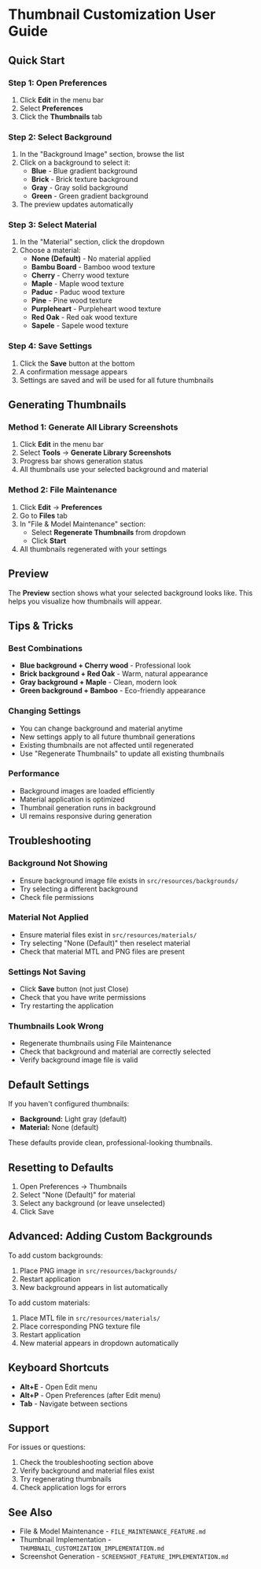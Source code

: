 # Thumbnail Customization User Guide

## Quick Start

### Step 1: Open Preferences
1. Click **Edit** in the menu bar
2. Select **Preferences**
3. Click the **Thumbnails** tab

### Step 2: Select Background
1. In the "Background Image" section, browse the list
2. Click on a background to select it:
   - **Blue** - Blue gradient background
   - **Brick** - Brick texture background
   - **Gray** - Gray solid background
   - **Green** - Green gradient background
3. The preview updates automatically

### Step 3: Select Material
1. In the "Material" section, click the dropdown
2. Choose a material:
   - **None (Default)** - No material applied
   - **Bambu Board** - Bamboo wood texture
   - **Cherry** - Cherry wood texture
   - **Maple** - Maple wood texture
   - **Paduc** - Paduc wood texture
   - **Pine** - Pine wood texture
   - **Purpleheart** - Purpleheart wood texture
   - **Red Oak** - Red oak wood texture
   - **Sapele** - Sapele wood texture

### Step 4: Save Settings
1. Click the **Save** button at the bottom
2. A confirmation message appears
3. Settings are saved and will be used for all future thumbnails

## Generating Thumbnails

### Method 1: Generate All Library Screenshots
1. Click **Edit** in the menu bar
2. Select **Tools** → **Generate Library Screenshots**
3. Progress bar shows generation status
4. All thumbnails use your selected background and material

### Method 2: File Maintenance
1. Click **Edit** → **Preferences**
2. Go to **Files** tab
3. In "File & Model Maintenance" section:
   - Select **Regenerate Thumbnails** from dropdown
   - Click **Start**
4. All thumbnails regenerated with your settings

## Preview

The **Preview** section shows what your selected background looks like. This helps you visualize how thumbnails will appear.

## Tips & Tricks

### Best Combinations
- **Blue background + Cherry wood** - Professional look
- **Brick background + Red Oak** - Warm, natural appearance
- **Gray background + Maple** - Clean, modern look
- **Green background + Bamboo** - Eco-friendly appearance

### Changing Settings
- You can change background and material anytime
- New settings apply to all future thumbnail generations
- Existing thumbnails are not affected until regenerated
- Use "Regenerate Thumbnails" to update all existing thumbnails

### Performance
- Background images are loaded efficiently
- Material application is optimized
- Thumbnail generation runs in background
- UI remains responsive during generation

## Troubleshooting

### Background Not Showing
- Ensure background image file exists in `src/resources/backgrounds/`
- Try selecting a different background
- Check file permissions

### Material Not Applied
- Ensure material files exist in `src/resources/materials/`
- Try selecting "None (Default)" then reselect material
- Check that material MTL and PNG files are present

### Settings Not Saving
- Click **Save** button (not just Close)
- Check that you have write permissions
- Try restarting the application

### Thumbnails Look Wrong
- Regenerate thumbnails using File Maintenance
- Check that background and material are correctly selected
- Verify background image file is valid

## Default Settings

If you haven't configured thumbnails:
- **Background:** Light gray (default)
- **Material:** None (default)

These defaults provide clean, professional-looking thumbnails.

## Resetting to Defaults

1. Open Preferences → Thumbnails
2. Select "None (Default)" for material
3. Select any background (or leave unselected)
4. Click Save

## Advanced: Adding Custom Backgrounds

To add custom backgrounds:
1. Place PNG image in `src/resources/backgrounds/`
2. Restart application
3. New background appears in list automatically

To add custom materials:
1. Place MTL file in `src/resources/materials/`
2. Place corresponding PNG texture file
3. Restart application
4. New material appears in dropdown automatically

## Keyboard Shortcuts

- **Alt+E** - Open Edit menu
- **Alt+P** - Open Preferences (after Edit menu)
- **Tab** - Navigate between sections

## Support

For issues or questions:
1. Check the troubleshooting section above
2. Verify background and material files exist
3. Try regenerating thumbnails
4. Check application logs for errors

## See Also

- File & Model Maintenance - `FILE_MAINTENANCE_FEATURE.md`
- Thumbnail Implementation - `THUMBNAIL_CUSTOMIZATION_IMPLEMENTATION.md`
- Screenshot Generation - `SCREENSHOT_FEATURE_IMPLEMENTATION.md`

